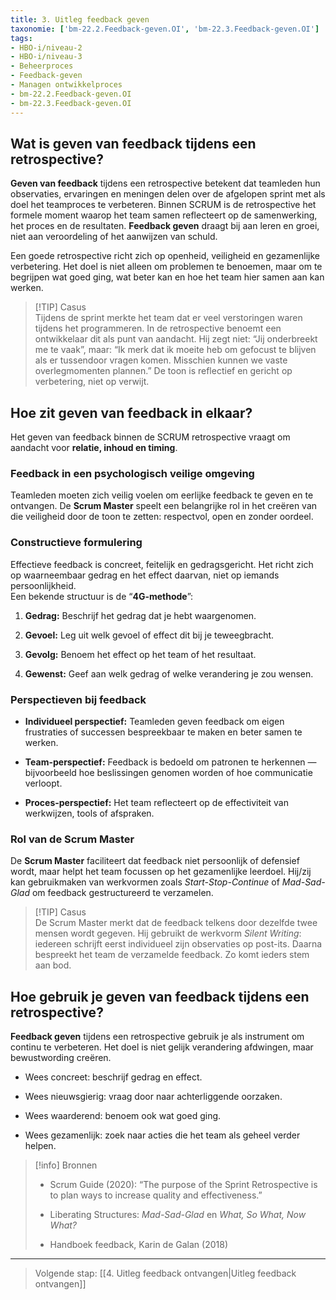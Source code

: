 ```yaml
---
title: 3. Uitleg feedback geven
taxonomie: ['bm-22.2.Feedback-geven.OI', 'bm-22.3.Feedback-geven.OI']
tags:
- HBO-i/niveau-2
- HBO-i/niveau-3
- Beheerproces
- Feedback-geven
- Managen ontwikkelproces
- bm-22.2.Feedback-geven.OI
- bm-22.3.Feedback-geven.OI
---
```

## Wat is geven van feedback tijdens een retrospective?
**Geven van feedback** tijdens een retrospective betekent dat teamleden hun observaties, ervaringen en meningen delen over de afgelopen sprint met als doel het teamproces te verbeteren. Binnen SCRUM is de retrospective het formele moment waarop het team samen reflecteert op de samenwerking, het proces en de resultaten. **Feedback geven** draagt bij aan leren en groei, niet aan veroordeling of het aanwijzen van schuld.

Een goede retrospective richt zich op openheid, veiligheid en gezamenlijke verbetering. Het doel is niet alleen om problemen te benoemen, maar om te begrijpen wat goed ging, wat beter kan en hoe het team hier samen aan kan werken.

> [!TIP] Casus  
> Tijdens de sprint merkte het team dat er veel verstoringen waren tijdens het programmeren. In de retrospective benoemt een ontwikkelaar dit als punt van aandacht. Hij zegt niet: “Jij onderbreekt me te vaak”, maar: “Ik merk dat ik moeite heb om gefocust te blijven als er tussendoor vragen komen. Misschien kunnen we vaste overlegmomenten plannen.” De toon is reflectief en gericht op verbetering, niet op verwijt.

## Hoe zit geven van feedback in elkaar?
Het geven van feedback binnen de SCRUM retrospective vraagt om aandacht voor **relatie, inhoud en timing**.

### Feedback in een psychologisch veilige omgeving
Teamleden moeten zich veilig voelen om eerlijke feedback te geven en te ontvangen. De **Scrum Master** speelt een belangrijke rol in het creëren van die veiligheid door de toon te zetten: respectvol, open en zonder oordeel.

### Constructieve formulering
Effectieve feedback is concreet, feitelijk en gedragsgericht. Het richt zich op waarneembaar gedrag en het effect daarvan, niet op iemands persoonlijkheid.  
Een bekende structuur is de “**4G-methode**”:

1. **Gedrag:** Beschrijf het gedrag dat je hebt waargenomen.
    
2. **Gevoel:** Leg uit welk gevoel of effect dit bij je teweegbracht.
    
3. **Gevolg:** Benoem het effect op het team of het resultaat.
    
4. **Gewenst:** Geef aan welk gedrag of welke verandering je zou wensen.
    

### Perspectieven bij feedback
- **Individueel perspectief:** Teamleden geven feedback om eigen frustraties of successen bespreekbaar te maken en beter samen te werken.
    
- **Team-perspectief:** Feedback is bedoeld om patronen te herkennen — bijvoorbeeld hoe beslissingen genomen worden of hoe communicatie verloopt.
    
- **Proces-perspectief:** Het team reflecteert op de effectiviteit van werkwijzen, tools of afspraken.
    

### Rol van de Scrum Master
De **Scrum Master** faciliteert dat feedback niet persoonlijk of defensief wordt, maar helpt het team focussen op het gezamenlijke leerdoel. Hij/zij kan gebruikmaken van werkvormen zoals _Start-Stop-Continue_ of _Mad-Sad-Glad_ om feedback gestructureerd te verzamelen.

> [!TIP] Casus  
> De Scrum Master merkt dat de feedback telkens door dezelfde twee mensen wordt gegeven. Hij gebruikt de werkvorm _Silent Writing_: iedereen schrijft eerst individueel zijn observaties op post-its. Daarna bespreekt het team de verzamelde feedback. Zo komt ieders stem aan bod.

## Hoe gebruik je geven van feedback tijdens een retrospective?
**Feedback geven** tijdens een retrospective gebruik je als instrument om continu te verbeteren. Het doel is niet gelijk verandering afdwingen, maar bewustwording creëren.

- Wees concreet: beschrijf gedrag en effect.
    
- Wees nieuwsgierig: vraag door naar achterliggende oorzaken.
    
- Wees waarderend: benoem ook wat goed ging.
    
- Wees gezamenlijk: zoek naar acties die het team als geheel verder helpen.
    

> [!info] Bronnen
> 
> - Scrum Guide (2020): “The purpose of the Sprint Retrospective is to plan ways to increase quality and effectiveness.”
>     
> - Liberating Structures: _Mad-Sad-Glad_ en _What, So What, Now What?_
>     
> - Handboek feedback, Karin de Galan (2018)
>     

---

> Volgende stap: [[4. Uitleg feedback ontvangen|Uitleg feedback ontvangen]]